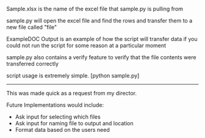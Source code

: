 Sample.xlsx is the name of the excel file that sample.py is pulling from

sample.py will open the excel file and find the rows and transfer them to a new file called "file"

ExampleDOC Output is an example of how the script will transfer data if you could not run the script for some reason at a particular moment

sample.py also contains a verify feature to verify that the file contents were transferred correctly 

script usage is extremely simple. [python sample.py] 

-------------------------------------------------------------------------


This was made quick as a request from my director.

Future Implementations would include:
  - Ask input for selecting which files
  - Ask input for naming file to output and location
  - Format data based on the users need
